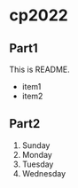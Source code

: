 # cp2022

## Part1
This is
README.
- item1
- item2

## Part2
1. Sunday
1. Monday
3. Tuesday
4. Wednesday
